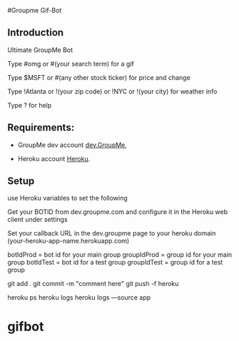 #Groupme Gif-Bot

## Introduction

Ultimate GroupMe Bot

Type #omg or #(your search term) for a gif

Type $MSFT or #(any other stock ticker) for price and change

Type !Atlanta or !(your zip code) or !NYC or !(your city) for weather info

Type ? for help

## Requirements:

  * GroupMe dev account [dev.GroupMe](https://dev.groupme.com/session/new),

  * Heroku account [Heroku](http://heroku.com).

## Setup

use Heroku variables to set the following

Get your BOTID from dev.groupme.com and configure it in the Heroku web client under settings

Set your callback URL in the dev.groupme page to your heroku domain (your-heroku-app-name.herokuapp.com)

botIdProd = bot id for your main group
groupIdProd = group id for your main group
botIdTest = bot id for a test group
groupIdTest = group id for a test group




git add .
git commit -m "comment here"
git push -f heroku


heroku ps
heroku logs
heroku logs —source app




# gifbot
